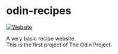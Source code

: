 # odin-recipes
[![Website](https://img.shields.io/website?url=https%3A%2F%2Fkosmik7.github.io%2Fodin-recipes&label=Live%20preview)](https://kosmik7.github.io/odin-recipes)

A very basic recipe website.\
This is the first project of The Odin Project. 